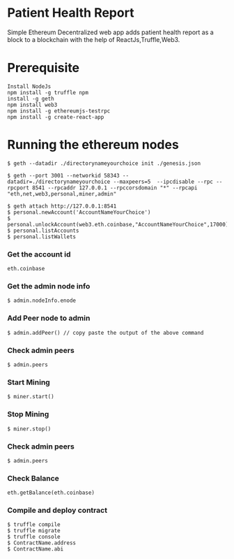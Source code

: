 # Patient Health Report
Simple Ethereum Decentralized web app adds patient health report as a block to a blockchain with the help of ReactJs,Truffle,Web3.
# Prerequisite
```
Install NodeJs
npm install -g truffle npm
install -g geth
npm install web3
npm install -g ethereumjs-testrpc
npm install -g create-react-app
```
# Running the ethereum nodes
```
$ geth --datadir ./directorynameyourchoice init ./genesis.json

$ geth --port 3001 --networkid 58343 --datadir=./directorynameyourchoice --maxpeers=5  --ipcdisable --rpc --rpcport 8541 --rpcaddr 127.0.0.1 --rpccorsdomain "*" --rpcapi "eth,net,web3,personal,miner,admin"

$ geth attach http://127.0.0.1:8541
$ personal.newAccount('AccountNameYourChoice')
$ personal.unlockAccount(web3.eth.coinbase,"AccountNameYourChoice",17000)
$ personal.listAccounts
$ personal.listWallets
```
### Get the account id
```
eth.coinbase
```
### Get the admin node info
```
$ admin.nodeInfo.enode
```
### Add Peer node to admin
```
$ admin.addPeer() // copy paste the output of the above command
```

### Check admin peers
```
$ admin.peers
```

### Start Mining 
```
$ miner.start()
```
### Stop Mining
```
$ miner.stop()
```
### Check admin peers
```
$ admin.peers
```
### Check Balance
```
eth.getBalance(eth.coinbase)
```

### Compile and deploy contract
```
$ truffle compile
$ truffle migrate
$ truffle console
$ ContractName.address
$ ContractName.abi
```